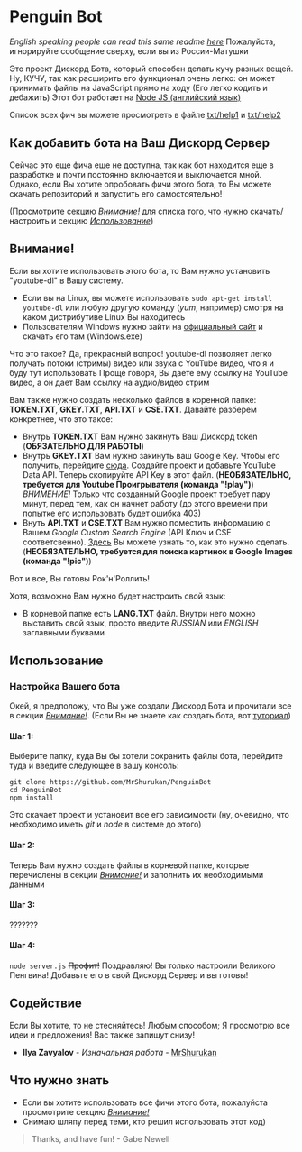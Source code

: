 # Penguin Bot

*English speaking people can read this same readme [here](https://github.com/MrShurukan/PenguinBot/blob/master/README.md)*
Пожалуйста, игнорируйте сообщение сверху, если вы из России-Матушки

Это проект Дискорд Бота, который способен делать кучу разных вещей. Ну, КУЧУ, так как расширить его функционал очень легко: он может принимать файлы на JavaScript прямо на ходу (Его легко кодить и дебажить)
Этот бот работает на [Node JS (английский язык)](https://nodejs.org/en/)

Список всех фич вы можете просмотреть в файле [txt/help1](https://github.com/MrShurukan/PenguinBot/blob/master/txt/help1Russian.txt) и [txt/help2](https://github.com/MrShurukan/PenguinBot/blob/master/txt/help2Russian.txt)

## Как добавить бота на Ваш Дискорд Сервер

Сейчас это еще фича еще не доступна, так как бот находится еще в разработке и почти постоянно включается и выключается мной.
Однако, если Вы хотите опробовать фичи этого бота, то Вы можете скачать репозиторий и запустить его самостоятельно!

(Просмотрите секцию [*Внимание!*](https://github.com/MrShurukan/PenguinBot/blob/master/RUSREADME.md#внимание) для списка того, что нужно скачать/настроить и секцию [*Использование*](https://github.com/MrShurukan/PenguinBot/blob/master/RUSREADME.md#использование))

## Внимание!

Если вы хотите использовать этого бота, то Вам нужно установить "youtube-dl" в Вашу систему.

* Если вы на Linux, вы можете использовать `sudo apt-get install youtube-dl` или любую другую команду (*yum*, например) смотря на каком дистрибутиве Linux Вы находитесь
* Пользователям Windows нужно зайти на [официальный сайт](https://rg3.github.io/youtube-dl/download.html) и скачать его там (Windows.exe)

Что это такое? Да, прекрасный вопрос!
youtube-dl позволяет легко получать потоки (стримы) видео или звука с YouTube видео, что я и буду тут использовать
Проще говоря, Вы даете ему ссылку на YouTube видео, а он дает Вам ссылку на аудио/видео стрим

Вам также нужно создать несколько файлов в коренной папке: **TOKEN.TXT**, **GKEY.TXT**, **API.TXT** и **CSE.TXT**. Давайте разберем конкретнее, что это такое:

* Внутрь **TOKEN.TXT** Вам нужно закинуть Ваш Дискорд token (**ОБЯЗАТЕЛЬНО ДЛЯ РАБОТЫ**)
* Внутрь **GKEY.TXT** Вам нужно закинуть ваш Google Key.
Чтобы его получить, перейдите [сюда](https://developers.google.com/maps/documentation/javascript/get-api-key). Создайте проект и добавьте YouTube Data API. Теперь скопируйте API Key в этот файл. (**НЕОБЯЗАТЕЛЬНО, требуется для Youtube Проигрывателя (команда "!play")**)
*ВНИМЕНИЕ!* Только что созданный Google проект требует пару минут, перед тем, как он начнет работу (до этого времени при попытке его использовать будет ошибка 403)
* Внуть **API.TXT** и **CSE.TXT** Вам нужно поместить информацию о Вашем *Google Custom Search Engine* (API Ключ и CSE соответсвенно).
[Здесь](https://www.npmjs.com/package/google-images#set-up-google-custom-search-engine) Вы можете узнать то, как это нужно сделать. (**НЕОБЯЗАТЕЛЬНО, требуется для поиска картинок в Google Images (команда "!pic")**)

Вот и все, Вы готовы Рок'н'Роллить!

Хотя, возможно Вам нужно будет настроить свой язык:
* В корневой папке есть **LANG.TXT** файл. Внутри него можно выставить свой язык, просто введите *RUSSIAN* или *ENGLISH* заглавными буквами

## Использование

### Настройка Вашего бота

Окей, я предположу, что Вы уже создали Дискорд Бота и прочитали все в секции [*Внимание!*](https://github.com/MrShurukan/PenguinBot/blob/master/RUSREADME.md#внимание).
(Если Вы не знаете как создать бота, вот [туториал](https://github.com/reactiflux/discord-irc/wiki/Creating-a-discord-bot-&-getting-a-token))

#### Шаг 1:
Выберите папку, куда Вы бы хотели сохранить файлы бота, перейдите туда и введите следующее в вашу консоль:
```
git clone https://github.com/MrShurukan/PenguinBot
cd PenguinBot
npm install
```
Это скачает проект и установит все его зависимости (ну, очевидно, что необходимо иметь *git* и *node* в системе до этого)

#### Шаг 2:
Теперь Вам нужно создать файлы в корневой папке, которые перечислены в секции [*Внимание!*](https://github.com/MrShurukan/PenguinBot/blob/master/RUSREADME.md#внимание) и заполнить их необходимыми данными

#### Шаг 3:
???????
#### Шаг 4:
`node server.js`
~~Профит!~~
Поздравляю! Вы только настроили Великого Пенгвина! Добавьте его в свой Дискорд Сервер и вы готовы!


## Содействие

Если Вы хотите, то не стесняйтесь! Любым способом;
Я просмотрю все идеи и предложения!
Вас также запишут снизу!

* **Ilya Zavyalov** - *Изначальная работа* - [MrShurukan](https://github.com/MrShurukan)



## Что нужно знать

* Если вы хотите использовать все фичи этого бота, пожалуйста просмотрите секцию [*Внимание!*](https://github.com/MrShurukan/PenguinBot/blob/master/RUSREADME.md#внимание)
* Снимаю шляпу перед теми, кто решил использовать этот код)

> Thanks, and have fun!
\- Gabe Newell
